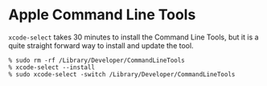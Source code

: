 # Apple Command Line Tools

`xcode-select` takes 30 minutes to install the Command Line Tools, but it is a quite straight forward way to install and update the tool.

```
% sudo rm -rf /Library/Developer/CommandLineTools
% xcode-select --install
% sudo xcode-select -switch /Library/Developer/CommandLineTools
```
